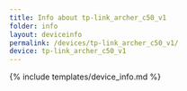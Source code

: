 ```yaml
---
title: Info about tp-link_archer_c50_v1
folder: info
layout: deviceinfo
permalink: /devices/tp-link_archer_c50_v1/
device: tp-link_archer_c50_v1
---
```

{% include templates/device_info.md %}
